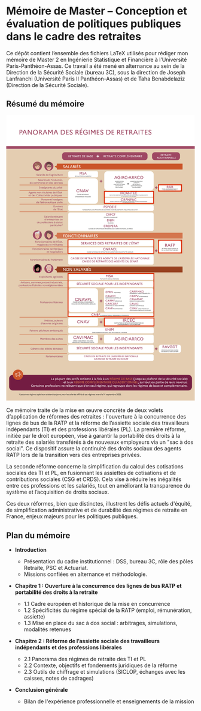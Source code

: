 # Mémoire de Master – Conception et évaluation de politiques publiques dans le cadre des retraites

Ce dépôt contient l’ensemble des fichiers LaTeX utilisés pour rédiger mon mémoire de Master 2 en Ingénierie Statistique et Financière à l’Université Paris-Panthéon-Assas. Ce travail a été mené en alternance au sein de la Direction de la Sécurité Sociale (bureau 3C), sous la direction de Joseph Lanfranchi (Université Paris II Panthéon-Assas) et de Taha Benabdelaziz (Direction de la Sécurité Sociale).


## Résumé du mémoire

![](figures/chap1/panorama_regimes_retraites.png)

Ce mémoire traite de la mise en œuvre concrète de deux volets d’application de réformes des retraites : l'ouverture à la concurrence des lignes de bus de la RATP et la réforme de l’assiette sociale des travailleurs indépendants (TI) et des professions libérales (PL). La première réforme, initiée par le droit européen, vise à garantir la portabilité des droits à la retraite des salariés transférés à de nouveaux employeurs via un "sac à dos social". Ce dispositif assure la continuité des droits sociaux des agents RATP lors de la transition vers des entreprises privées.

La seconde réforme concerne la simplification du calcul des cotisations sociales des TI et PL, en fusionnant les assiettes de cotisations et de contributions sociales (CSG et CRDS). Cela vise à réduire les inégalités entre ces professions et les salariés, tout en améliorant la transparence du système et l’acquisition de droits sociaux.

Ces deux réformes, bien que distinctes, illustrent les défis actuels d'équité, de simplification administrative et de durabilité des régimes de retraite en France, enjeux majeurs pour les politiques publiques.


## Plan du mémoire

- **Introduction**
  - Présentation du cadre institutionnel : DSS, bureau 3C, rôle des pôles Retraite, PSC et Actuariat.
  - Missions confiées en alternance et méthodologie.

- **Chapitre 1 : Ouverture à la concurrence des lignes de bus RATP et portabilité des droits à la retraite**
  - 1.1 Cadre européen et historique de la mise en concurrence
  - 1.2 Spécificités du régime spécial de la RATP (emploi, rémunération, assiette)
  - 1.3 Mise en place du sac à dos social : arbitrages, simulations, modalités retenues

- **Chapitre 2 : Réforme de l’assiette sociale des travailleurs indépendants et des professions libérales**
  - 2.1 Panorama des régimes de retraite des TI et PL
  - 2.2 Contexte, objectifs et fondements juridiques de la réforme
  - 2.3 Outils de chiffrage et simulations (SICLOP, échanges avec les caisses, notes de cadrages)

- **Conclusion générale**
  - Bilan de l'expérience professionnelle et enseignements de la mission